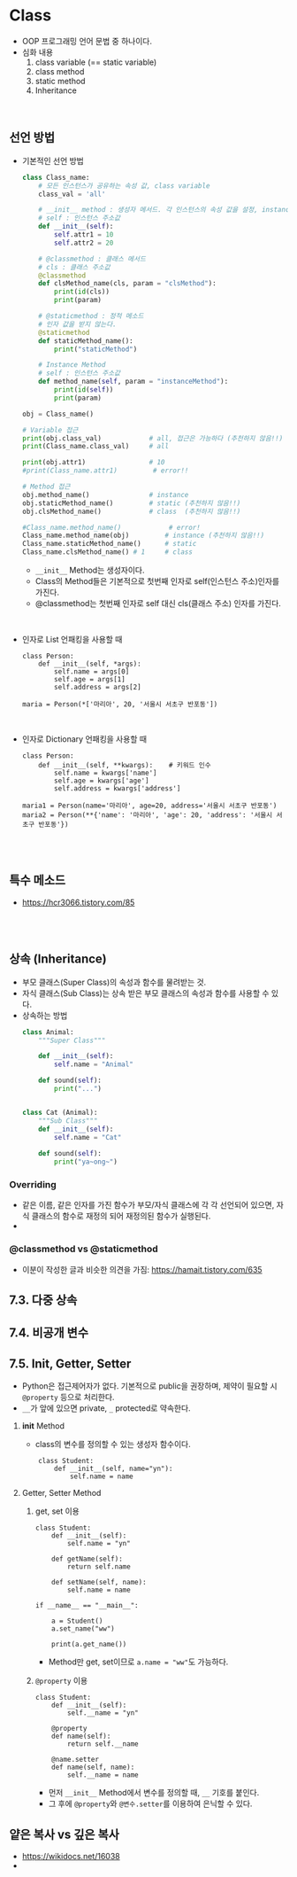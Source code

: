 # Class
* OOP 프로그래밍 언어 문법 중 하나이다.
* 심화 내용
    1) class variable (== static variable)
    2) class method
    3) static method
    4) Inheritance
</br>



## 선언 방법
* 기본적인 선언 방법
    ```python
    class Class_name:
        # 모든 인스턴스가 공유하는 속성 값, class variable
        class_val = 'all'

        # __init__ method : 생성자 메서드. 각 인스턴스의 속성 값을 설정, instance variable
        # self : 인스턴스 주소값
        def __init__(self):
            self.attr1 = 10
            self.attr2 = 20

        # @classmethod : 클래스 메서드
        # cls : 클래스 주소값
        @classmethod
        def clsMethod_name(cls, param = "clsMethod"):
            print(id(cls))
            print(param)

        # @staticmethod : 정적 메소드
        # 인자 값을 받지 않는다.
        @staticmethod
        def staticMethod_name():
            print("staticMethod")

        # Instance Method
        # self : 인스턴스 주소값
        def method_name(self, param = "instanceMethod"):
            print(id(self))
            print(param)
    
    obj = Class_name()

    # Variable 접근    
    print(obj.class_val)            # all, 접근은 가능하다 (추천하지 않음!!)
    print(Class_name.class_val)     # all

    print(obj.attr1)                # 10
    #print(Class_name.attr1)         # error!!

    # Method 접근
    obj.method_name()               # instance       
    obj.staticMethod_name()         # static (추천하지 않음!!)
    obj.clsMethod_name()            # class  (추천하지 않음!!) 

    #Class_name.method_name()            # error!
    Class_name.method_name(obj)         # instance (추천하지 않음!!)
    Class_name.staticMethod_name()      # static
    Class_name.clsMethod_name() # 1     # class
    
    ```
    * ```__init__``` Method는 생성자이다.
    * Class의 Method들은 기본적으로 첫번째 인자로 self(인스턴스 주소)인자를 가진다.
    * @classmethod는 첫번째 인자로 self 대신 cls(클래스 주소) 인자를 가진다.
</br>

* 인자로 List 언패킹을 사용할 때
    ```
    class Person:
        def __init__(self, *args):
            self.name = args[0]
            self.age = args[1]
            self.address = args[2]
     
    maria = Person(*['마리아', 20, '서울시 서초구 반포동'])
    ```
</br>

* 인자로 Dictionary 언패킹을 사용할 때
    ```
    class Person:
        def __init__(self, **kwargs):    # 키워드 인수
            self.name = kwargs['name']
            self.age = kwargs['age']
            self.address = kwargs['address']
     
    maria1 = Person(name='마리아', age=20, address='서울시 서초구 반포동')
    maria2 = Person(**{'name': '마리아', 'age': 20, 'address': '서울시 서초구 반포동'})
    ```
</br>
</br>


## 특수 메소드
* https://hcr3066.tistory.com/85
</br>
</br>


## 상속 (Inheritance)
* 부모 클래스(Super Class)의 속성과 함수를 물려받는 것.
* 자식 클래스(Sub Class)는 상속 받은 부모 클래스의 속성과 함수를 사용할 수 있다.
* 상속하는 방법
    ```python
    class Animal:
        """Super Class"""

        def __init__(self):
            self.name = "Animal"

        def sound(self):
            print("...")


    class Cat (Animal):
        """Sub Class"""
        def __init__(self):
            self.name = "Cat"
        
        def sound(self):
            print("ya~ong~")


    ```


### Overriding
* 같은 이름, 같은 인자를 가진 함수가 부모/자식 클래스에 각 각 선언되어 있으면, 자식 클래스의 함수로 재정의 되어 재정의된 함수가 실행된다.
*  


### @classmethod vs @staticmethod
* 이분이 작성한 글과 비슷한 의견을 가짐: https://hamait.tistory.com/635




## 7.3. 다중 상속



## 7.4. 비공개 변수



## 7.5. Init, Getter, Setter
* Python은 접근제어자가 없다. 기본적으로 public을 권장하며, 제약이 필요할 시 ```@property``` 등으로 처리한다.
* ```__```가 앞에 있으면 private, ```_``` protected로 약속한다.

1. __init__ Method
    * class의 변수를 정의할 수 있는 생성자 함수이다.
    ```
        class Student:
            def __init__(self, name="yn"):
                self.name = name    
    ```

2. Getter, Setter Method
    1) get, set 이용
        ```
        class Student:
            def __init__(self):
                self.name = "yn"

            def getName(self):
                return self.name
                   
            def setName(self, name):
                self.name = name
            
        if __name__ == "__main__":
       
            a = Student()
            a.set_name("ww")
            
            print(a.get_name())
        ```
        * Method만 get, set이므로 ```a.name = "ww"```도 가능하다.

    2) ```@property``` 이용
        ```
        class Student:
            def __init__(self):
                self.__name = "yn"
            
            @property
            def name(self):
                return self.__name

            @name.setter
            def name(self, name):
                self.__name = name  
        ```
        * 먼저 ```__init__``` Method에서 변수를 정의할 때, ```__``` 기호를 붙인다.
        * 그 후에 ```@property```와 ```@변수.setter```를 이용하여 은닉할 수 있다.






## 얕은 복사 vs 깊은 복사
* https://wikidocs.net/16038
* 




